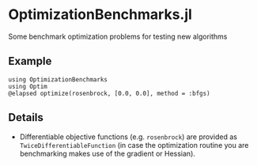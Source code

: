 # OptimizationBenchmarks.jl
Some benchmark optimization problems for testing new algorithms

## Example

```
using OptimizationBenchmarks
using Optim
@elapsed optimize(rosenbrock, [0.0, 0.0], method = :bfgs)
```

## Details

* Differentiable objective functions (e.g. `rosenbrock`) are provided as `TwiceDifferentiableFunction` (in case the optimization routine you are benchmarking makes use of the gradient or Hessian).
